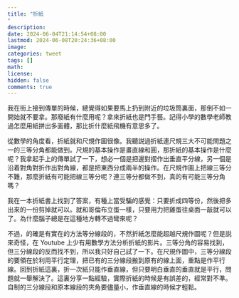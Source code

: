 ```yaml
---
title: "折紙"
description: 
date: 2024-06-04T21:14:54+08:00
lastmod: 2024-06-08T20:24:36+08:00
image: 
categories: tweet
tags: []
math: 
license: 
hidden: false
comments: true
---
```


我在街上接到傳單的時候，總覺得如果要馬上扔到附近的垃圾筒裏面，那倒不如一開始就不要拿。那廢紙有什麼用呢？拿來折紙也是門手藝。記得小學的數學老師教過怎麼用紙拼出多面體，那比折什麼紙飛機有意思多了。

從數學的角度看，折紙就和尺規作圖很像。我聽説過折紙連尺規三大不可能問題之一的三等分角都能做到。尺規的基本操作是畫直線和圓，那折紙的基本操作是什麼呢？我拿起手上的傳單試了一下，想必一個是把邊對摺作出垂直平分線，另一個是沿着對角對折作出對角線，都是把東西分成兩半的操作。在尺規作圖上把線三等分不難，那麼折紙有可能把線三等分呢？連三等分都做不到，真的有可能三等分角嗎？

我在一本折紙書上找到了答案，有種上當受騙的感覺：只要折成四等份，然後把多出來的一份剪掉就可以。就和哥倫布立蛋一樣，只要用力把雞蛋往桌面一敲就可以了。為什麼腦子總是在這種地方轉不過彎來呢？

不過，的確是有實在的方法等分線段的，不然折紙怎麼能超越尺規作圖呢？但是説來奇怪，在 Youtube 上少有用數學方法分析折紙的影片。三等分角的容易找到，但三分線段的反而找不到，所以我只好自己試了一下。在尺規作圖中，三等分線段的要領在於利用平行定理，把已有的三分線段搬到原有的線上面，重點是作平行線。回到折紙這裏，折一次紙只能作垂直線，但只要明白垂直的垂直就是平行，問題就一舉解決了。這裏分享一點經驗，實際折紙的時候是有誤差的，經常對不準。自制的三分線段和原本線段的夾角要儘量小，作垂直線的時候才輕鬆。


